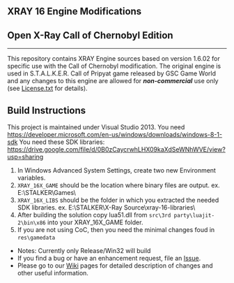 ## XRAY 16 Engine Modifications
## Open X-Ray Call of Chernobyl Edition
----
This repository contains XRAY Engine sources based on version 1.6.02 for specific use with the Call of Chernobyl modification.
The original engine is used in S.T.A.L.K.E.R. Call of Pripyat game released by GSC Game World and any changes to this engine are allowed for ***non-commercial*** use only (see [License.txt](https://github.com/avoitishin/xray-16/blob/master/License.txt) for details).

## Build Instructions
This project is maintained under Visual Studio 2013.
You need https://developer.microsoft.com/en-us/windows/downloads/windows-8-1-sdk
You need these SDK libraries: https://drive.google.com/file/d/0B0zCaycrwhLHX09kaXdSeWNhWVE/view?usp=sharing

1. In Windows Advanced System Settings, create two new Environment variables.
2. `XRAY_16X_GAME` should be the location where binary files are output. ex. E:\STALKER\Games\
3. `XRAY_16X_LIBS` should be the folder in which you extracted the needed SDK libraries. ex. E:\STALKER\X-Ray Source\xray-16-libraries\
4. After building the solution copy lua51.dll from `src\3rd party\luajit-2\bin\x86` into your XRAY_16X_GAME folder.
5. If you are not using CoC, then you need the minimal changes foud in `res\gamedata`

* Notes: Currently only Release/Win32 will build
* If you find a bug or have an enhancement request, file an [Issue](https://github.com/revolucas/xray-16/issues).
* Please go to our [Wiki](https://github.com/avoitishin/xray-16/wiki) pages for detailed description of changes and other useful information.   

